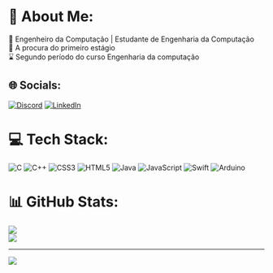 # 💫 About Me:
🔭 Engenheiro da Computação | Estudante de Engenharia da Computação<br>🤝 A procura do primeiro estágio<br>⌛ Segundo período do curso Engenharia da computação 


## 🌐 Socials:
[![Discord](https://img.shields.io/badge/Discord-%237289DA.svg?logo=discord&logoColor=white)](https://discord.gg/https://instagram.com/henrique_volponi?igshid=MjEwN2IyYWYwYw==) [![LinkedIn](https://img.shields.io/badge/LinkedIn-%230077B5.svg?logo=linkedin&logoColor=white)](https://linkedin.com/in/https://www.linkedin.com/in/henrique-volponi) 

# 💻 Tech Stack:
![C](https://img.shields.io/badge/c-%2300599C.svg?style=flat&logo=c&logoColor=white) ![C++](https://img.shields.io/badge/c++-%2300599C.svg?style=flat&logo=c%2B%2B&logoColor=white) ![CSS3](https://img.shields.io/badge/css3-%231572B6.svg?style=flat&logo=css3&logoColor=white) ![HTML5](https://img.shields.io/badge/html5-%23E34F26.svg?style=flat&logo=html5&logoColor=white) ![Java](https://img.shields.io/badge/java-%23ED8B00.svg?style=flat&logo=java&logoColor=white) ![JavaScript](https://img.shields.io/badge/javascript-%23323330.svg?style=flat&logo=javascript&logoColor=%23F7DF1E) ![Swift](https://img.shields.io/badge/swift-F54A2A?style=flat&logo=swift&logoColor=white) ![Arduino](https://img.shields.io/badge/-Arduino-00979D?style=flat&logo=Arduino&logoColor=white)
# 📊 GitHub Stats:
![](https://github-readme-streak-stats.herokuapp.com/?user=henriquevolponi10&theme=dracula&hide_border=false)<br/>
![](https://github-readme-stats.vercel.app/api/top-langs/?username=henriquevolponi10&theme=dracula&hide_border=false&include_all_commits=true&count_private=true&layout=compact)

---
[![](https://visitcount.itsvg.in/api?id=henriquevolponi10&icon=0&color=0)](https://visitcount.itsvg.in)

<!-- Proudly created with GPRM ( https://gprm.itsvg.in ) -->
